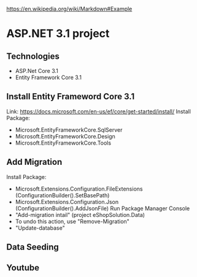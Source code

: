 https://en.wikipedia.org/wiki/Markdown#Example
# ASP.NET 3.1 project
## Technologies
- ASP.Net Core 3.1
- Entity Framework Core 3.1
## Install Entity Frameword Core 3.1
Link: https://docs.microsoft.com/en-us/ef/core/get-started/install/
Install Package: 
- Microsoft.EntityFrameworkCore.SqlServer
- Microsoft.EntityFrameworkCore.Design
- Microsoft.EntityFrameworkCore.Tools
## Add Migration
Install Package:
- Microsoft.Extensions.Configuration.FileExtensions (ConfigurationBuilder().SetBasePath)
- Microsoft.Extensions.Configuration.Json (ConfigurationBuilder().AddJsonFile)
Run Package Manager Console
- "Add-migration intail" (project eShopSolution.Data)
- To undo this action, use "Remove-Migration"
- "Update-database"
## Data Seeding
## Youtube